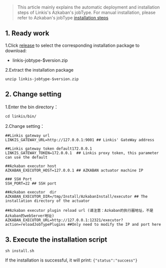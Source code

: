 > This article mainly explains the automatic deployment and installation steps of Linkis's Azkaban's jobType. For manual installation, please refer to Azkaban's jobType [installation steps](https://azkaban.github.io/azkaban/docs/latest/#job-types)


## 1. Ready work
1.Click [release](https://github.com/WeBankFinTech/DataSphereStudio/releases/download/0.7.0/linkis-jobtype-0.7.0.zip) to select the corresponding installation package to download:

- linkis-jobtype-$version.zip

2.Extract the installation package
```
unzip linkis-jobtype-$version.zip
```
## 2. Change setting
1.Enter the bin directory：

```
cd linkis/bin/
```
2.Change setting：
```
##Linkis gateway url 
LINKIS_GATEWAY_URL=http://127.0.0.1:9001 ## Linkis' GateWay address

##Linkis gateway token default172.0.0.1 
LINKIS_GATEWAY_TOKEN=172.0.0.1  ## Linkis proxy token, this parameter can use the default

##Azkaban executor host 
AZKABAN_EXECUTOR_HOST=127.0.0.1 ## AZKABAN actuator machine IP

### SSH Port 
SSH_PORT=22 ## SSH port

##Azkaban executor  dir 
AZKABAN_EXECUTOR_DIR=/tmp/Install/AzkabanInstall/executor ## The installation directory of the actuator

##Azkaban executor plugin reload url (请注意：Azkaban的执行器地址，不是Azkaban的webServer地址)
AZKABAN_EXECUTOR_URL=http://127.0.0.1:12321/executor?action=reloadJobTypePlugins ##Only need to modify the IP and port here
```
## 3. Execute the installation script
```
sh install.sh
```
If the installation is successful, it will print:
```{"status":"success"}```

